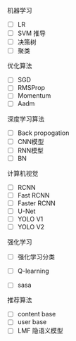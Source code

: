 机器学习
- [ ] LR
- [ ] SVM 推导
- [ ] 决策树
- [ ] 聚类

优化算法
- [ ] SGD
- [ ] RMSProp
- [ ] Momentum
- [ ] Aadm

深度学习算法
- [ ] Back propogation
- [ ] CNN模型
- [ ] RNN模型
- [ ] BN

计算机视觉
- [ ] RCNN
- [ ] Fast RCNN
- [ ] Faster RCNN
- [ ] U-Net
- [ ] YOLO V1
- [ ] YOLO V2

强化学习
- [ ] 强化学习分类
- [ ] Q-learning
- [ ] sasa


推荐算法
- [ ] content base
- [ ] user base
- [ ] LMF 隐语义模型